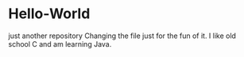 # Hello-World
just another repository
Changing the file just for the fun of it. I like old school C and am learning Java.
